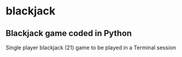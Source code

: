 # blackjack
## Blackjack game coded in Python

Single player blackjack (21) game to be played in a Terminal session
